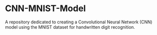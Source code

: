 # CNN-MNIST-Model
A repository dedicated to creating a Convolutional Neural Network (CNN) model using the MNIST dataset for handwritten digit recognition.
